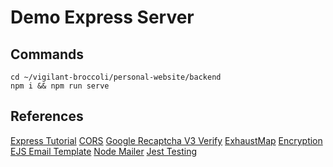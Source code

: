# Demo Express Server

## Commands

```
cd ~/vigilant-broccoli/personal-website/backend
npm i && npm run serve
```

## References

[Express Tutorial](https://reflectoring.io/getting-started-with-express/)
[CORS](https://expressjs.com/en/resources/middleware/cors.html)
[Google Recaptcha V3 Verify](https://developers.google.com/recaptcha/docs/verify)
[ExhaustMap](https://stackoverflow.com/questions/63780853/prevent-user-to-click-button-until-service-response-angular-7-rxjs)
[Encryption](https://dev.to/jobizil/encrypt-and-decrypt-data-in-nodejs-using-aes-256-cbc-2l6d)
[EJS Email Template](https://medium.com/geekculture/email-templating-with-ejs-node-sendgrid-8f98dacef572)
[Node Mailer](https://edigleyssonsilva.medium.com/how-to-send-emails-securely-using-gmail-and-nodejs-eef757525324)
[Jest Testing](https://dev.to/nathan_sheryak/how-to-test-a-typescript-express-api-with-jest-for-dummies-like-me-4epd)
